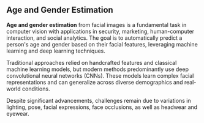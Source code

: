 ## Age and Gender Estimation ##

**Age and gender estimation** from facial images is a fundamental task in computer vision with applications in security, marketing, human-computer interaction, and social analytics. The goal is to automatically predict a person's age and gender based on their facial features, leveraging machine learning and deep learning techniques.

Traditional approaches relied on handcrafted features and classical machine learning models, but modern methods predominantly use deep convolutional neural networks (CNNs). These models learn complex facial representations and can generalize across diverse demographics and real-world conditions.

Despite significant advancements, challenges remain due to variations in lighting, pose, facial expressions, face occlusions, as well as headwear and eyewear.
